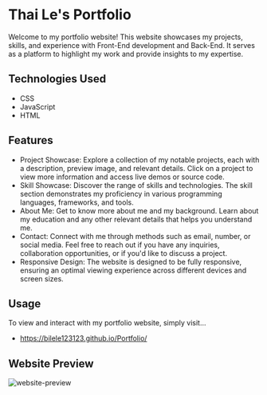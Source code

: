 # Thai Le's Portfolio
Welcome to my portfolio website! This website showcases my projects, skills, and experience with Front-End development and Back-End. It serves as a platform to highlight my work and provide insights to my expertise.

## Technologies Used
- CSS
- JavaScript
- HTML

## Features
- Project Showcase: Explore a collection of my notable projects, each with a description, preview image, and relevant details. Click on a project to view more information and access live demos or source code.
- Skill Showcase: Discover the range of skills and technologies. The skill section demonstrates my proficiency in various programming languages, frameworks, and tools.
- About Me: Get to know more about me and my background. Learn about my education and any other relevant details that helps you understand me.
- Contact: Connect with me through methods such as email, number, or social media. Feel free to reach out if you have any inquiries, collaboration opportunities, or if you'd like to discuss a project.
- Responsive Design: The website is designed to be fully responsive, ensuring an optimal viewing experience across different devices and screen sizes.

## Usage
To view and interact with my portfolio website, simply visit...
- https://bilele123123.github.io/Portfolio/


## Website Preview
![website-preview](assets/portfoliowebsitepreview.gif)
